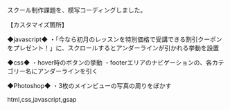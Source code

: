 スクール制作課題を、模写コーディングしました。

【カスタマイズ箇所】

◆javascript◆
・「今なら初月のレッスンを特別価格で受講できる割引クーポンをプレゼント！」に、スクロールするとアンダーラインが引かれる挙動を設置

◆css◆
・hover時のボタンの挙動
・footerエリアのナビゲーションの、各カテゴリー名にアンダーラインを引く

◆Photoshop◆
・3枚のメインビューの写真の周りをぼかす

html,css,javascript,gsap
